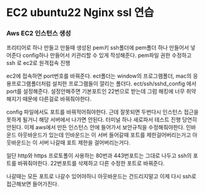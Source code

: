 # EC2 ubuntu22 Nginx ssl 연습

### Aws EC2 인스턴스 생성
프리티어로 하나 만들고 만들때 생성된 pem키 ssh폴더에 pem폴더 하나 만들어서 넣어준다
config하나 만들어서 키관리할 수 있게 작성해준다.
pem파일 권한 수정하고
ssh 로 ec2로 원격접속 진행

ec2에 접속하면 port번호를 바꿔준다.
ect폴더는 window의 프로그램폴더, mac의 응용프로그램폴더처럼 설치한 프로그램들이 깔리는 폴더다.
ect/ssh/sshd_config 에서 port를 설정해준다.
설정안해주면 기본포트인 22번으로 받는데
그럼 해킹에 너무 취약해지기 때문에 다른걸로 바꿔줘야한다.

config 파일에서도 포트를 바꿔적어줘야한다. 근데 잘못되면 두번다시 인스턴스 접근을 못하게 될거니 해당 서버에서 나가면 안된다.
터미널 하나 새로파서 테스트 진행
당연히 안된다.
이제 aws에서 만든 인스턴스 안에 들어가서 보안규칙을 수정해줘야한다.
인바운드 아웃바운드가 있는데
인바운드는 이 서버 들어갈때 포트를 제한걸어버리는거고
아웃바운드는 이 서버 나갈때 포트 제한을 걸어버리는거다.

일단 http와 https 프로토폴이 사용하는 80번과 443번포트는 그대로 나두고
ssh의 포트를 바꿔줘야한다.
22번포트를 삭제하고 다른 수정한 포트로 바꿔준다. 

나갈때는 모든 포트로 나갈수 있어야하니 아웃바운드는 건드리지말고
이제 다시 ssh로 접근해보면 들어가진다.


